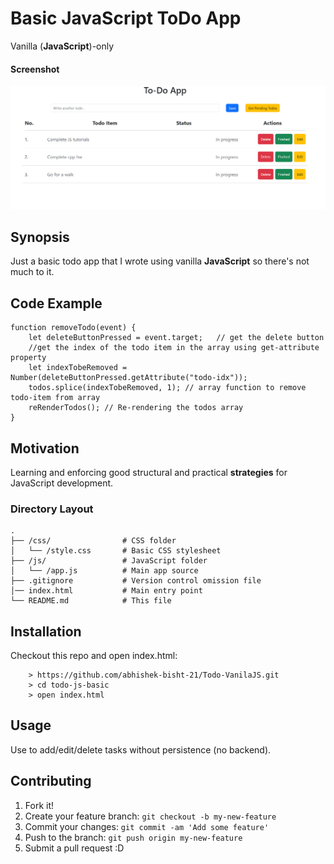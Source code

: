 Basic JavaScript ToDo App
======
Vanilla (**JavaScript**)-only

#### Screenshot
![Todo-App](image.png)



## Synopsis

Just a basic todo app that I wrote using vanilla **JavaScript** so there's not much to it.

## Code Example

```
function removeTodo(event) {
    let deleteButtonPressed = event.target;   // get the delete button
    //get the index of the todo item in the array using get-attribute property
    let indexTobeRemoved = Number(deleteButtonPressed.getAttribute("todo-idx")); 
    todos.splice(indexTobeRemoved, 1); // array function to remove todo-item from array
    reRenderTodos(); // Re-rendering the todos array
}
```

## Motivation

Learning and enforcing good structural and practical **strategies** for JavaScript development.

### Directory Layout

```
.
├── /css/                # CSS folder
│   └── /style.css       # Basic CSS stylesheet
├── /js/                 # JavaScript folder
│   └── /app.js          # Main app source
├── .gitignore           # Version control omission file
│── index.html           # Main entry point
└── README.md            # This file
```

## Installation

Checkout this repo and open index.html:

```
	> https://github.com/abhishek-bisht-21/Todo-VanilaJS.git
	> cd todo-js-basic
	> open index.html
```

## Usage

Use to add/edit/delete tasks without persistence (no backend).

## Contributing

1. Fork it!
2. Create your feature branch: `git checkout -b my-new-feature`
3. Commit your changes: `git commit -am 'Add some feature'`
4. Push to the branch: `git push origin my-new-feature`
5. Submit a pull request :D



